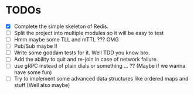 # TODOs

- [x] Complete the simple skeleton of Redis.
- [ ] Split the project into multiple modules so it will be easy to test
- [ ] Hmm maybe some TLL and mTTL ??? OMG
- [ ] Pub/Sub maybe !!
- [ ] Write some goddam tests for it. Well TDD you know bro.
- [ ] Add the ability to quit and re-join in case of network failure.
- [ ] use gRPC instead of plain dials or something ... ?? (Maybe if we wanna have some fun)
- [ ] Try to implement some advanced data structures like ordered maps and stuff (Well also maybe)
